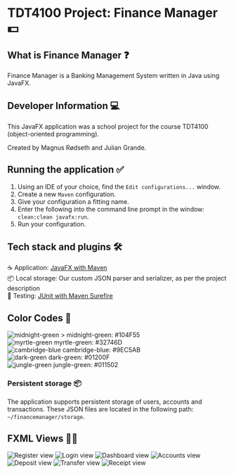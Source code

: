 # TDT4100 Project: Finance Manager 💵

## What is Finance Manager ❓

Finance Manager is a Banking Management System written in Java using JavaFX.

## Developer Information 💻

This JavaFX application was a school project for the course TDT4100 (object-oriented programming).

Created by Magnus Rødseth and Julian Grande.

## Running the application ✅

1. Using an IDE of your choice, find the `Edit configurations...` window.
2. Create a new `Maven` configuration.
3. Give your configuration a fitting name.
4. Enter the following into the command line prompt in the window: `clean:clean javafx:run`.
5. Run your configuration.

## Tech stack and plugins 🛠

☕️ Application: [JavaFX with Maven](https://github.com/openjfx/javafx-maven-plugin)  
📦 Local storage: Our custom JSON parser and serializer, as per the project description  
🧪 Testing: [JUnit with Maven Surefire](https://maven.apache.org/surefire/maven-surefire-plugin/examples/junit.html)

## Color Codes 🎨

![midnight-green >](project/src/main/resources/financemanager/images/colour_scheme/midnight-green.png) midnight-green:
#104F55  
![myrtle-green](project/src/main/resources/financemanager/images/colour_scheme/myrtle-green.png) myrtle-green:
#32746D  
![cambridge-blue](project/src/main/resources/financemanager/images/colour_scheme/cambridge-blue.png) cambridge-blue:
#9EC5AB  
![dark-green](project/src/main/resources/financemanager/images/colour_scheme/dark-green.png) dark-green: #01200F  
![jungle-green](project/src/main/resources/financemanager/images/colour_scheme/jungle-green.png) jungle-green: #011502

### Persistent storage 📦

The application supports persistent storage of users, accounts and transactions. These JSON files are located in the
following path: `~/financemanager/storage`.

## FXML Views 👨‍🎨

![Register view](project/src/main/resources/financemanager/images/screenshots/register-view.png)
![Login view](project/src/main/resources/financemanager/images/screenshots/login-view.png)
![Dashboard view](project/src/main/resources/financemanager/images/screenshots/dashboard-view.png)
![Accounts view](project/src/main/resources/financemanager/images/screenshots/accounts-view.png)
![Deposit view](project/src/main/resources/financemanager/images/screenshots/deposit-view.png)
![Transfer view](project/src/main/resources/financemanager/images/screenshots/transfer-view.png)
![Receipt view](project/src/main/resources/financemanager/images/screenshots/receipt-view.png)
